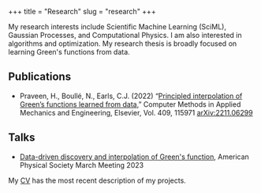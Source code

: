 +++
title = "Research"
slug = "research"
+++

My research interests include Scientific Machine Learning (SciML), Gaussian Processes, and Computational Physics. I am also interested in algorithms and optimization. My research thesis is broadly focused on learning Green's functions from data.

## Publications
 - Praveen, H., Boullé, N., Earls, C.J. (2022) “[Principled interpolation of Green’s functions learned from data](https://www.sciencedirect.com/science/article/pii/S0045782523000944?dgcid=coauthor),” Computer Methods in Applied Mechanics and Engineering, Elsevier, Vol. 409, 115971 [arXiv:2211.06299](https://arxiv.org/abs/2211.06299)

 ## Talks
 - [Data-driven discovery and interpolation of Green's function](https://meetings.aps.org/Meeting/MAR23/Session/S53.8), American Physical Society March Meeting 2023


My [CV](/cv) has the most recent description of my projects.